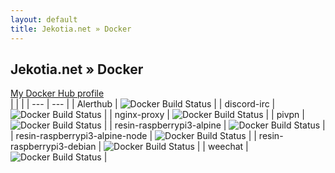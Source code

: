 ```yaml
---
layout: default
title: Jekotia.net » Docker
---
```


## Jekotia.net » Docker
[My Docker Hub profile](https://hub.docker.com/u/jekotia/)  
|  |  |
| --- | --- |
| Alerthub | ![Docker Build Status](https://img.shields.io/docker/build/jekotia/alerthub.svg) |
| discord-irc | ![Docker Build Status](https://img.shields.io/docker/build/jekotia/discord-irc.svg) |
| nginx-proxy | ![Docker Build Status](https://img.shields.io/docker/build/jekotia/nginx-proxy.svg) |
| pivpn | ![Docker Build Status](https://img.shields.io/docker/build/jekotia/pivpn.svg) |
| resin-raspberrypi3-alpine | ![Docker Build Status](https://img.shields.io/docker/build/jekotia/resin-raspberrypi3-alpine.svg) |
| resin-raspberrypi3-alpine-node | ![Docker Build Status](https://img.shields.io/docker/build/jekotia/resin-raspberrypi3-alpine-node.svg) |
| resin-raspberrypi3-debian | ![Docker Build Status](https://img.shields.io/docker/build/jekotia/resin-raspberrypi3-debian.svg) |
| weechat | ![Docker Build Status](https://img.shields.io/docker/build/jekotia/weechat.svg) |
